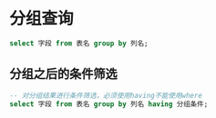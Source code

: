 # 分组查询

```sql
select 字段 from 表名 group by 列名;
```

## 分组之后的条件筛选

```sql
-- 对分组结果进行条件筛选，必须使用having不能使用where
select 字段 from 表名 group by 列名 having 分组条件;
```